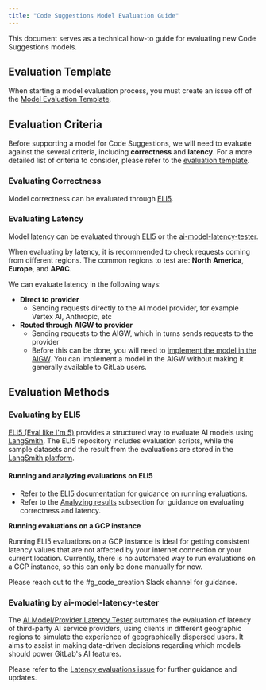 ```yaml
---
title: "Code Suggestions Model Evaluation Guide"
---
```


This document serves as a technical how-to guide for evaluating new Code Suggestions models.

## Evaluation Template

When starting a model evaluation process, you must create an issue off of the
[Model Evaluation Template](https://gitlab.com/gitlab-org/code-creation/code-suggestions-model-evaluation-hub/-/blob/main/.gitlab/issue_templates/model_evaluation_template.md).

## Evaluation Criteria

Before supporting a model for Code Suggestions, we will need to evaluate against the several criteria, including **correctness** and **latency**.
For a more detailed list of criteria to consider, please refer to the [evaluation template](#evaluation-template).

### Evaluating Correctness

Model correctness can be evaluated through [ELI5](#evaluating-by-eli5).

### Evaluating Latency

Model latency can be evaluated through [ELI5](#evaluating-by-eli5)
or the [ai-model-latency-tester](#evaluating-by-ai-model-latency-tester).

When evaluating by latency, it is recommended to check requests coming from different regions.
The common regions to test are: **North America**, **Europe**, and **APAC**.

We can evaluate latency in the following ways:

- **Direct to provider**
  - Sending requests directly to the AI model provider, for example Vertex AI, Anthropic, etc
- **Routed through AIGW to provider**
  - Sending requests to the AIGW, which in turns sends requests to the provider
  - Before this can be done, you will need to [implement the model in the AIGW](implementation_guidelines.md#ai-gateway).
    You can implement a model in the AIGW without making it generally available to GitLab users.

## Evaluation Methods

### Evaluating by ELI5

[ELI5 (Eval like I'm 5)](https://gitlab.com/gitlab-org/ai-powered/eli5) provides a structured way to evaluate AI models using [LangSmith](https://docs.smith.langchain.com/).
The ELI5 repository includes evaluation scripts, while the sample datasets and the result from the evaluations are stored in the [LangSmith platform](https://smith.langchain.com/).

#### Running and analyzing evaluations on ELI5

- Refer to the [ELI5 documentation](https://gitlab.com/gitlab-org/ai-powered/eli5/-/blob/main/doc/running_evaluation_locally/codesuggestions_evaluation.md) for guidance on running evaluations.
- Refer to the [Analyzing results](https://gitlab.com/gitlab-org/ai-powered/eli5/-/blob/main/doc/running_evaluation_locally/codesuggestions_evaluation.md#analyzing-results) subsection for guidance on evaluating correctness and latency.

**Running evaluations on a GCP instance**

Running ELI5 evaluations on a GCP instance is ideal for getting consistent latency values that are not affected by your internet connection or your current location.
Currently, there is no automated way to run evaluations on a GCP instance, so this can only be done manually for now.

Please reach out to the #g_code_creation Slack channel for guidance.

### Evaluating by ai-model-latency-tester

The [AI Model/Provider Latency Tester](https://gitlab.com/gitlab-org/quality/ai-model-latency-tester)
automates the evaluation of latency of third-party AI service providers, using clients
in different geographic regions to simulate the experience of geographically dispersed users. It aims to assist in making
data-driven decisions regarding which models should power GitLab's AI features.

Please refer to the [Latency evaluations issue](https://gitlab.com/gitlab-org/quality/ai-model-latency-tester/-/issues/57)
for further guidance and updates.
